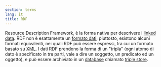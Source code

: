 ```yaml
---
section: terms
lang: it
title: RDF
---
```

Resource Description Framework, è la forma nativa per descrivere i [linked data](/glossary/en/terms/linked-data/). RDF non è esattamente un [formato dati](/glossary/it/terms/data-format/); piuttosto, esistono alcuni formati equivalenti, nei quali RDF può essere espressi, tra cui un formato basato su [XML](/glossary/it/terms/xml/). I dati RDF prendono la forma di un "tripla" (ogni atomo di dato è specificato in tre parti, vale a dire un soggetto, un predicato ed un oggetto), e può essere archiviato in un [database](/glossary/it/terms/database/) chiamato [triple store](/glossary/it/terms/triple-store/).
